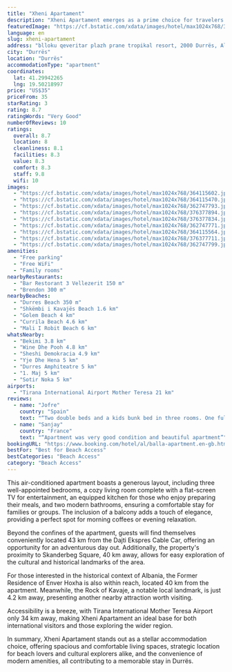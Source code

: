 ```yaml
---
title: "Xheni Apartament"
description: "Xheni Apartament emerges as a prime choice for travelers seeking comfort and convenience in the heart of Durrës."
featuredImage: "https://cf.bstatic.com/xdata/images/hotel/max1024x768/364115602.jpg?k=3e58aad79da355e2b75afd6d0d6cd6f949d958b90525d28d8c5f00566eabdc00&o=&hp=1"
language: en
slug: xheni-apartament
address: "blloku qeveritar plazh prane tropikal resort, 2000 Durrës, Albania"
city: "Durrës"
location: "Durrës"
accommodationType: "apartment"
coordinates:
  lat: 41.29942265
  lng: 19.50218997
price: "US$35"
priceFrom: 35
starRating: 3
rating: 8.7
ratingWords: "Very Good"
numberOfReviews: 10
ratings:
  overall: 8.7
  location: 8
  cleanliness: 8.1
  facilities: 8.3
  value: 8.3
  comfort: 8.3
  staff: 9.8
  wifi: 10
images:
  - "https://cf.bstatic.com/xdata/images/hotel/max1024x768/364115602.jpg?k=3e58aad79da355e2b75afd6d0d6cd6f949d958b90525d28d8c5f00566eabdc00&o=&hp=1"
  - "https://cf.bstatic.com/xdata/images/hotel/max1024x768/364115470.jpg?k=31d0316178c1cc13ccf818521d101b38afc6ec613b25b3ec16a54ac8866b7146&o=&hp=1"
  - "https://cf.bstatic.com/xdata/images/hotel/max1024x768/362747793.jpg?k=d52e0a35f6a3f0749f38f7f4c316a39e8d6e2c4f3901bd809220de0cee68a94b&o=&hp=1"
  - "https://cf.bstatic.com/xdata/images/hotel/max1024x768/376377894.jpg?k=f739da017992f8aa1ff94e98811976f4b8300e161777da5a11c8fe5e04dc5135&o=&hp=1"
  - "https://cf.bstatic.com/xdata/images/hotel/max1024x768/376377834.jpg?k=5d6dbe855ac4942c16b4cf37e194d7761137e664493d79b720dc886754e7b0ab&o=&hp=1"
  - "https://cf.bstatic.com/xdata/images/hotel/max1024x768/362747771.jpg?k=fa8487d64d1f0fb52cb7c6995a4573e06d78fb58fd8c116cff2370296bbae9a3&o=&hp=1"
  - "https://cf.bstatic.com/xdata/images/hotel/max1024x768/364115564.jpg?k=478f6d5bc5322aa0d3962d86bef7e7d6e8b2623903e90547196d0c8dd5ea0d40&o=&hp=1"
  - "https://cf.bstatic.com/xdata/images/hotel/max1024x768/376377711.jpg?k=44a2340ff8ced23873c0e8c0d02c48a5b6c0fad7444ac7130f49b64da5b9ac5d&o=&hp=1"
  - "https://cf.bstatic.com/xdata/images/hotel/max1024x768/362747799.jpg?k=d860fb835b9147f3d9f4e60e942a009fe5ec9af44bb99054f5a587fcbb5d3ee0&o=&hp=1"
amenities:
  - "Free parking"
  - "Free WiFi"
  - "Family rooms"
nearbyRestaurants:
  - "Bar Restorant 3 Vellezerit 150 m"
  - "Brendon 300 m"
nearbyBeaches:
  - "Durres Beach 350 m"
  - "Shkëmbi i Kavajës Beach 1.6 km"
  - "Golem Beach 4 km"
  - "Currila Beach 4.6 km"
  - "Mali I Robit Beach 6 km"
whatsNearby:
  - "Bekimi 3.8 km"
  - "Wine Dhe Pooh 4.8 km"
  - "Sheshi Demokracia 4.9 km"
  - "Yje Dhe Hena 5 km"
  - "Durres Amphiteatre 5 km"
  - "1. Maj 5 km"
  - "Sotir Noka 5 km"
airports:
  - "Tirana International Airport Mother Teresa 21 km"
reviews:
  - name: "Jofre"
    country: "Spain"
    text: "“Two double beds and a kids bunk bed in three rooms. One full bathroom and a second toilet. Excellent apartment in terms of value for money and it has everything you need including washing machine and tumble dryer.”"
  - name: "Sanjay"
    country: "France"
    text: "“Apartment was very good condition and beautiful apartment”"
bookingURL: "https://www.booking.com/hotel/al/balla-apartment.en-gb.html?aid=8035640"
bestFor: "Best for Beach Access"
bestCategories: "Beach Access"
category: "Beach Access"
---
```


This air-conditioned apartment boasts a generous layout, including three well-appointed bedrooms, a cozy living room complete with a flat-screen TV for entertainment, an equipped kitchen for those who enjoy preparing their meals, and two modern bathrooms, ensuring a comfortable stay for families or groups. The inclusion of a balcony adds a touch of elegance, providing a perfect spot for morning coffees or evening relaxation.

Beyond the confines of the apartment, guests will find themselves conveniently located 43 km from the Dajti Ekspres Cable Car, offering an opportunity for an adventurous day out. Additionally, the property's proximity to Skanderbeg Square, 40 km away, allows for easy exploration of the cultural and historical landmarks of the area.

For those interested in the historical context of Albania, the Former Residence of Enver Hoxha is also within reach, located 40 km from the apartment. Meanwhile, the Rock of Kavaje, a notable local landmark, is just 4.2 km away, presenting another nearby attraction worth visiting.

Accessibility is a breeze, with Tirana International Mother Teresa Airport only 34 km away, making Xheni Apartament an ideal base for both international visitors and those exploring the wider region.

In summary, Xheni Apartament stands out as a stellar accommodation choice, offering spacious and comfortable living spaces, strategic location for beach lovers and cultural explorers alike, and the convenience of modern amenities, all contributing to a memorable stay in Durrës.